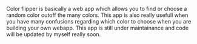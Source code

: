 Color flipper is basically a web app which allows you to find or choose a random color outoff the many colors.
This app is also really usefull when you have many confusions regarding which color to choose when you are building your own webapp.
This app is still under maintainance and code will be updated by myself really soon.
